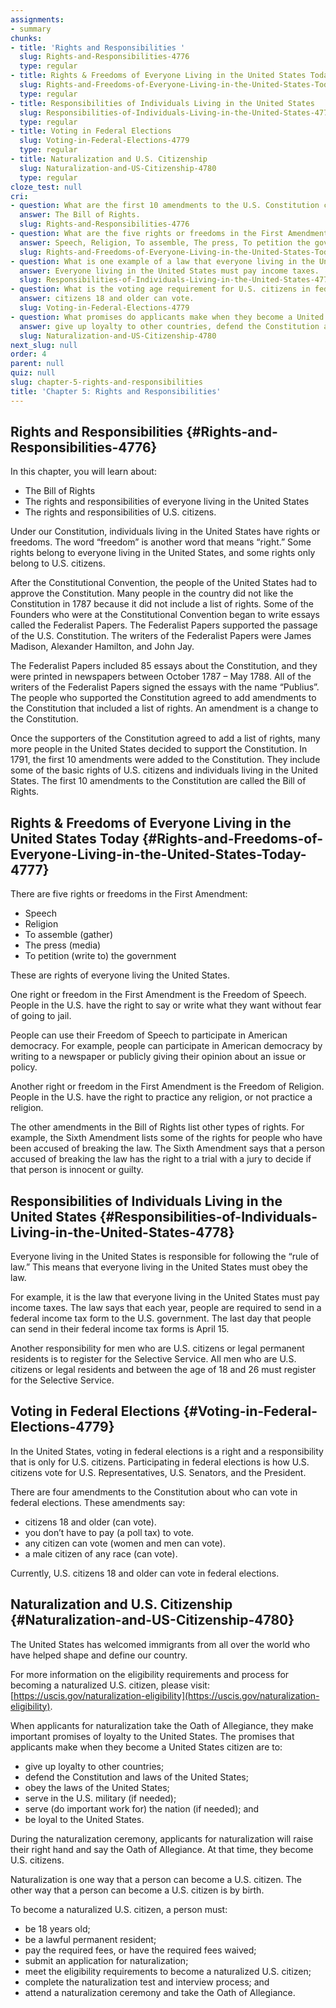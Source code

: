 ```yaml
---
assignments:
- summary
chunks:
- title: 'Rights and Responsibilities '
  slug: Rights-and-Responsibilities-4776
  type: regular
- title: Rights & Freedoms of Everyone Living in the United States Today
  slug: Rights-and-Freedoms-of-Everyone-Living-in-the-United-States-Today-4777
  type: regular
- title: Responsibilities of Individuals Living in the United States
  slug: Responsibilities-of-Individuals-Living-in-the-United-States-4778
  type: regular
- title: Voting in Federal Elections
  slug: Voting-in-Federal-Elections-4779
  type: regular
- title: Naturalization and U.S. Citizenship
  slug: Naturalization-and-US-Citizenship-4780
  type: regular
cloze_test: null
cri:
- question: What are the first 10 amendments to the U.S. Constitution called?
  answer: The Bill of Rights.
  slug: Rights-and-Responsibilities-4776
- question: What are the five rights or freedoms in the First Amendment?
  answer: Speech, Religion, To assemble, The press, To petition the government.
  slug: Rights-and-Freedoms-of-Everyone-Living-in-the-United-States-Today-4777
- question: What is one example of a law that everyone living in the United States must follow?
  answer: Everyone living in the United States must pay income taxes.
  slug: Responsibilities-of-Individuals-Living-in-the-United-States-4778
- question: What is the voting age requirement for U.S. citizens in federal elections?
  answer: citizens 18 and older can vote.
  slug: Voting-in-Federal-Elections-4779
- question: What promises do applicants make when they become a United States citizen?
  answer: give up loyalty to other countries, defend the Constitution and laws of the United States, obey the laws of the United States, serve in the U.S. military (if needed), serve (do important work for) the nation (if needed), and be loyal to the United States.
  slug: Naturalization-and-US-Citizenship-4780
next_slug: null
order: 4
parent: null
quiz: null
slug: chapter-5-rights-and-responsibilities
title: 'Chapter 5: Rights and Responsibilities'
---
```


## Rights and Responsibilities  {#Rights-and-Responsibilities-4776} 

<i-callout>

In this chapter, you will learn about:

* The Bill of Rights
* The rights and responsibilities of everyone living in the United States
* The rights and responsibilities of U.S. citizens.

</i-callout>

Under our Constitution, individuals living in the United States have rights or freedoms. The word “freedom” is another word that means “right.” Some rights belong to everyone living in the United States, and some rights only belong to U.S. citizens. 

After the Constitutional Convention, the people of the United States had to approve the Constitution. Many people in the country did not like the Constitution in 1787 because it did not include a list of rights. Some of the Founders who were at the Constitutional Convention began to write essays called the Federalist Papers. The Federalist Papers supported the passage of the U.S. Constitution. The writers of the Federalist Papers were James Madison, Alexander Hamilton, and John Jay. 

The Federalist Papers included 85 essays about the Constitution, and they were printed in newspapers between October 1787 – May 1788. All of the writers of the Federalist Papers signed the essays with the name “Publius”. The people who supported the Constitution agreed to add amendments to the Constitution that included a list of rights. An amendment is a change to the Constitution. 

Once the supporters of the Constitution agreed to add a list of rights, many more people in the United States decided to support the Constitution. In 1791, the first 10 amendments were added to the Constitution. They include some of the basic rights of U.S. citizens and individuals living in the United States. The first 10 amendments to the Constitution are called the Bill of Rights.

## Rights & Freedoms of Everyone Living in the United States Today {#Rights-and-Freedoms-of-Everyone-Living-in-the-United-States-Today-4777} 

There are five rights or freedoms in the First Amendment:

* Speech
* Religion
* To assemble (gather)
* The press (media)
* To petition (write to) the government

These are rights of everyone living the United States.

One right or freedom in the First Amendment is the Freedom of Speech. People in the U.S. have the right to say or write what they want without fear of going to jail.

People can use their Freedom of Speech to participate in American democracy. For example, people can participate in American democracy by writing to a newspaper or publicly giving their opinion about an issue or policy.

Another right or freedom in the First Amendment is the Freedom of Religion. People in the U.S. have the right to practice any religion, or not practice a religion.

The other amendments in the Bill of Rights list other types of rights. For example, the Sixth Amendment lists some of the rights for people who have been accused of breaking the law. The Sixth Amendment says that a person accused of breaking the law has the right to a trial with a jury to decide if that person is innocent or guilty.

## Responsibilities of Individuals Living in the United States {#Responsibilities-of-Individuals-Living-in-the-United-States-4778} 

Everyone living in the United States is responsible for following the “rule of law.” This means that everyone living in the United States must obey the law.

For example, it is the law that everyone living in the United States must pay income taxes. The law says that each year, people are required to send in a federal income tax form to the U.S. government. The last day that people can send in their federal income tax forms is April 15.

Another responsibility for men who are U.S. citizens or legal permanent residents is to register for the Selective Service. All men who are U.S. citizens or legal residents and between the age of 18 and 26 must register for the Selective Service.

## Voting in Federal Elections {#Voting-in-Federal-Elections-4779} 

In the United States, voting in federal elections is a right and a responsibility that is only for U.S. citizens. Participating in federal elections is how U.S. citizens vote for U.S. Representatives, U.S. Senators, and the President.

There are four amendments to the Constitution about who can vote in federal elections. These amendments say:

* citizens 18 and older (can vote).
* you don’t have to pay (a poll tax) to vote.
* any citizen can vote (women and men can vote).
* a male citizen of any race (can vote).

Currently, U.S. citizens 18 and older can vote in federal elections.

## Naturalization and U.S. Citizenship {#Naturalization-and-US-Citizenship-4780} 

The United States has welcomed immigrants from all over the world who have helped shape and define our country.

For more information on the eligibility requirements and process for becoming a naturalized U.S. citizen, please visit: [https://uscis.gov/naturalization-eligibility](https://uscis.gov/naturalization-eligibility).

When applicants for naturalization take the Oath of Allegiance, they make important promises of loyalty to the United States. The promises that applicants make when they become a United States citizen are to:

* give up loyalty to other countries;
* defend the Constitution and laws of the United States;
* obey the laws of the United States;
* serve in the U.S. military (if needed);
* serve (do important work for) the nation (if needed); and
* be loyal to the United States. 

During the naturalization ceremony, applicants for naturalization will raise their right hand and say the Oath of Allegiance. At that time, they become U.S. citizens. 

Naturalization is one way that a person can become a U.S. citizen. The other way that a person can become a U.S. citizen is by birth.

To become a naturalized U.S. citizen, a person must:

* be 18 years old;
* be a lawful permanent resident;
* pay the required fees, or have the required fees waived;
* submit an application for naturalization;
* meet the eligibility requirements to become a naturalized U.S. citizen;
* complete the naturalization test and interview process; and
* attend a naturalization ceremony and take the Oath of Allegiance.

